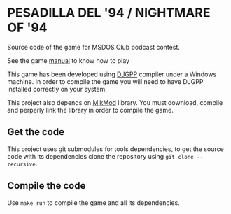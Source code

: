 # PESADILLA DEL '94 / NIGHTMARE OF '94

Source code of the game for MSDOS Club podcast contest.

See the game [manual](docs/MANUAL.md) to know how to play

This game has been developed using [DJGPP](https://www.delorie.com/djgpp/) compiler under a Windows machine. In order to compile the game you will need to have DJGPP installed correctly on your system.

This project also depends on [MikMod](https://mikmod.sourceforge.net/) library. You must download, compile and perperly link the library in order to compile the game.

## Get the code

This project uses git submodules for tools dependencies, to get the source code with its dependencies clone the repository using `git clone --recursive`.

## Compile the code

Use `make run` to compile the game and all its dependencies.
